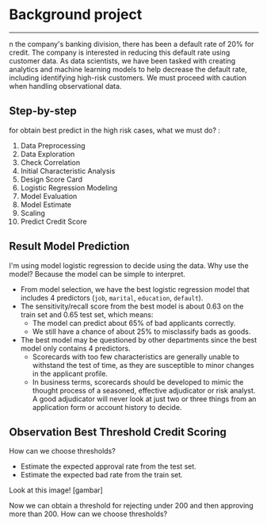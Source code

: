 # Background project
---

n the company's banking division, there has been a default rate of 20% for credit. The company is interested in reducing this default rate using customer data. 
As data scientists, we have been tasked with creating analytics and machine learning models to help decrease the default rate, 
including identifying high-risk customers. We must proceed with caution when handling observational data.

## Step-by-step
for obtain best predict in the high risk cases, what we must do? :
1. Data Preprocessing
2. Data Exploration
3. Check Correlation
4. Initial Characteristic Analysis
5. Design Score Card
6. Logistic Regression Modeling
7. Model Evaluation
8. Model Estimate
9. Scaling
10. Predict Credit Score

## Result Model Prediction
I'm using model logistic regression to decide using the data. Why use the model? Because the model can be simple to interpret.

- From model selection, we have the best logistic regression model that includes 4 predictors (`job`, `marital`, `education`, `default`).
- The sensitivity/recall score from the best model is about 0.63 on the train set and 0.65 test set, which means:
  - The model can predict about 65% of bad applicants correctly.
  - We still have a chance of about 25% to misclassify bads as goods.
- The best model may be questioned by other departments since the best model only contains 4 predictors.
  - Scorecards with too few characteristics are generally unable to withstand the test of time, as they are susceptible to minor changes in the applicant profile.
  - In business terms, scorecards should be developed to mimic the thought process of a seasoned, effective adjudicator or risk analyst. A good adjudicator will never look at just two or three things from an application form or account history to decide.


## Observation Best Threshold Credit Scoring
How can we choose thresholds?
- Estimate the expected approval rate from the test set.
- Estimate the expected bad rate from the train set.

Look at this image!
[gambar]

Now we can obtain a threshold for rejecting under 200 and then approving more than 200. How can we choose thresholds?
